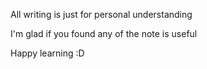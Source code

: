 All writing is just for personal understanding

I'm glad if you found any of the note is useful

Happy learning :D
